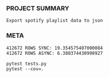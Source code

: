 ### PROJECT SUMMARY
```
Export spotify playlist data to json
```
### META
```
412672 ROWS SYNC: 19.354575407000084
412672 ROWS ASYNC: 6.380374430998927

pytest tests.py
pytest --cov=.
```
